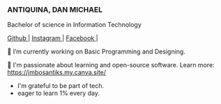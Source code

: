 
<h3>ANTIQUINA, DAN MICHAEL</h3>

Bachelor of science in Information Technology

<!---
BhosxzTechke/BhosxzTechke is a ✨ special ✨ repository because its `README.md` (this file) appears on your GitHub profile.
You can click the Preview link to take a look at your changes.
--->

<a href="https://github.com/BhosxzTechke">Github </a>| <a href="https://www.instagram.com/jmbosantiks/" target="_blank" >Instagram </a> | <a href="https://www.facebook.com/danmichael.antiquina" target="_blank" >Facebook </a>  |

🔬 I’m currently working on Basic Programming  and Designing. 

🔭 I'm passionate about learning and open-source software.
Learn more: https://jmbosantiks.my.canva.site/

- I'm grateful to be part of tech.
- eager to learn 1% every day.
